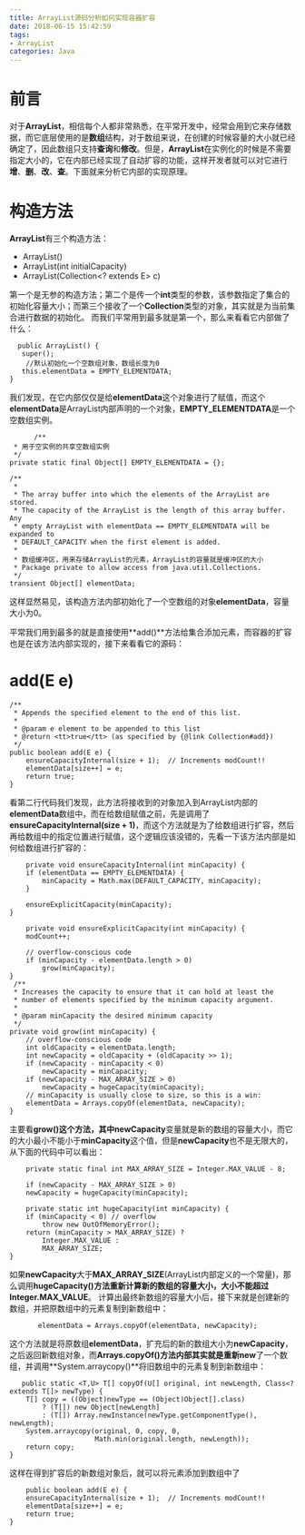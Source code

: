 ```yaml
---
title: ArrayList源码分析如何实现容器扩容
date: 2018-06-15 15:42:59
tags:
- ArrayList
categories: Java
---
```


# 前言
对于**ArrayList**，相信每个人都非常熟悉，在平常开发中，经常会用到它来存储数据，而它底层使用的是**数组**结构，对于数组来说，在创建的时候容量的大小就已经确定了，因此数组只支持**查询**和**修改**。但是，**ArrayList**在实例化的时候是不需要指定大小的，它在内部已经实现了自动扩容的功能，这样开发者就可以对它进行**增**、**删**、**改**、**查**。下面就来分析它内部的实现原理。


# 构造方法
**ArrayList**有三个构造方法：

- ArrayList()
- ArrayList(int initialCapacity)
- ArrayList(Collection<? extends E> c)

第一个是无参的构造方法；第二个是传一个**int**类型的参数，该参数指定了集合的初始化容量大小；而第三个接收了一个**Collection**类型的对象，其实就是为当前集合进行数据的初始化。
而我们平常用到最多就是第一个，那么来看看它内部做了什么：

      public ArrayList() {
       super();
        //默认初始化一个空数组对象，数组长度为0
       this.elementData = EMPTY_ELEMENTDATA;
    }
我们发现，在它内部仅仅是给**elementData**这个对象进行了赋值，而这个**elementData**是ArrayList内部声明的一个对象，**EMPTY_ELEMENTDATA**是一个空数组实例。

          /**
     * 用于空实例的共享空数组实例
     */
    private static final Object[] EMPTY_ELEMENTDATA = {};

    /**
     *
     * The array buffer into which the elements of the ArrayList are stored.
     * The capacity of the ArrayList is the length of this array buffer. Any
     * empty ArrayList with elementData == EMPTY_ELEMENTDATA will be expanded to
     * DEFAULT_CAPACITY when the first element is added.
     *
     * 数组缓冲区，用来存储ArrayList的元素，ArrayList的容量就是缓冲区的大小
     * Package private to allow access from java.util.Collections.
     */
    transient Object[] elementData;

这样显然易见，该构造方法内部初始化了一个空数组的对象**elementData**，容量大小为0。

平常我们用到最多的就是直接使用**add()**方法给集合添加元素，而容器的扩容也是在该方法内部实现的，接下来看看它的源码：


# add(E e)

    /**
     * Appends the specified element to the end of this list.
     *
     * @param e element to be appended to this list
     * @return <tt>true</tt> (as specified by {@link Collection#add})
     */
    public boolean add(E e) {
        ensureCapacityInternal(size + 1);  // Increments modCount!!
        elementData[size++] = e;
        return true;
    }
看第二行代码我们发现，此方法将接收到的对象加入到ArrayList内部的**elementData**数组中，而在给数组赋值之前，先是调用了**ensureCapacityInternal(size + 1)**，而这个方法就是为了给数组进行扩容，然后再给数组中的指定位置进行赋值，这个逻辑应该没错的，先看一下该方法内部是如何给数组进行扩容的：

        private void ensureCapacityInternal(int minCapacity) {
        if (elementData == EMPTY_ELEMENTDATA) {
            minCapacity = Math.max(DEFAULT_CAPACITY, minCapacity);
        }

        ensureExplicitCapacity(minCapacity);
    }

        private void ensureExplicitCapacity(int minCapacity) {
        modCount++;

        // overflow-conscious code
        if (minCapacity - elementData.length > 0)
            grow(minCapacity);
    }
     /**
     * Increases the capacity to ensure that it can hold at least the
     * number of elements specified by the minimum capacity argument.
     *
     * @param minCapacity the desired minimum capacity
     */
    private void grow(int minCapacity) {
        // overflow-conscious code
        int oldCapacity = elementData.length;
        int newCapacity = oldCapacity + (oldCapacity >> 1);
        if (newCapacity - minCapacity < 0)
            newCapacity = minCapacity;
        if (newCapacity - MAX_ARRAY_SIZE > 0)
            newCapacity = hugeCapacity(minCapacity);
        // minCapacity is usually close to size, so this is a win:
        elementData = Arrays.copyOf(elementData, newCapacity);
    }
主要看**grow()**这个方法，其中**newCapacity**变量就是新的数组的容量大小，而它的大小最小不能小于**minCapacity**这个值，但是**newCapacity**也不是无限大的，从下面的代码中可以看出：
 
        private static final int MAX_ARRAY_SIZE = Integer.MAX_VALUE - 8;

        if (newCapacity - MAX_ARRAY_SIZE > 0)
        newCapacity = hugeCapacity(minCapacity);

        private static int hugeCapacity(int minCapacity) {
        if (minCapacity < 0) // overflow
            throw new OutOfMemoryError();
        return (minCapacity > MAX_ARRAY_SIZE) ?
            Integer.MAX_VALUE :
            MAX_ARRAY_SIZE;
    }

如果**newCapacity**大于**MAX_ARRAY_SIZE**(ArrayList内部定义的一个常量)，那么调用**hugeCapacity()**方法重新计算新的数组的容量大小，大小不能超过**Integer.MAX_VALUE**。
计算出最终新数组的容量大小后，接下来就是创建新的数组，并把原数组中的元素复制到新数组中：

           elementData = Arrays.copyOf(elementData, newCapacity);
这个方法就是将原数组**elementData**，扩充后的新的数组大小为**newCapacity**，之后返回新数组对象，而**Arrays.copyOf()**方法内部其实就是重新**new**了一个数组，并调用**System.arraycopy()**将旧数组中的元素复制到新数组中：
          
       public static <T,U> T[] copyOf(U[] original, int newLength, Class<? extends T[]> newType) {
        T[] copy = ((Object)newType == (Object)Object[].class)
            ? (T[]) new Object[newLength]
            : (T[]) Array.newInstance(newType.getComponentType(), newLength);
        System.arraycopy(original, 0, copy, 0,
                         Math.min(original.length, newLength));
        return copy;
    }
这样在得到扩容后的新数组对象后，就可以将元素添加到数组中了

        public boolean add(E e) {
        ensureCapacityInternal(size + 1);  // Increments modCount!!
        elementData[size++] = e;
        return true;
    }



